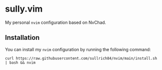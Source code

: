 # sully.vim
My personal `nvim` configuration based on NvChad.

## Installation

You can install my `nvim` configuration by running the following command:

```
curl https://raw.githubusercontent.com/sullrich84/nvim/main/install.sh | bash && nvim
```
